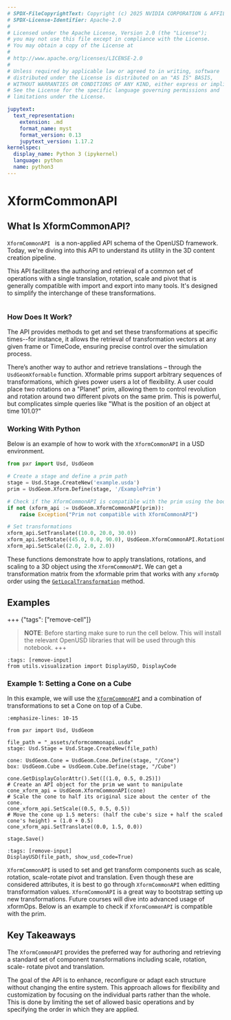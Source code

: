 ```yaml
---
# SPDX-FileCopyrightText: Copyright (c) 2025 NVIDIA CORPORATION & AFFILIATES. All rights reserved.
# SPDX-License-Identifier: Apache-2.0
#
# Licensed under the Apache License, Version 2.0 (the "License");
# you may not use this file except in compliance with the License.
# You may obtain a copy of the License at
#
# http://www.apache.org/licenses/LICENSE-2.0
#
# Unless required by applicable law or agreed to in writing, software
# distributed under the License is distributed on an "AS IS" BASIS,
# WITHOUT WARRANTIES OR CONDITIONS OF ANY KIND, either express or implied.
# See the License for the specific language governing permissions and
# limitations under the License.

jupytext:
  text_representation:
    extension: .md
    format_name: myst
    format_version: 0.13
    jupytext_version: 1.17.2
kernelspec:
  display_name: Python 3 (ipykernel)
  language: python
  name: python3
---
```

# XformCommonAPI

## What Is XformCommonAPI?
`XformCommonAPI ` is a non-applied API schema of the OpenUSD framework. Today, we're diving into this API to understand its utility in the 3D content creation pipeline.

This API facilitates the authoring and retrieval of a common set of operations with a single translation, rotation, scale and pivot that is generally compatible with import and export into many tools. It's designed to simplify the interchange of these transformations.

```{kaltura} 1_tx9y8k5c
```

### How Does It Work?

The API provides methods to get and set these transformations at specific times--for instance, it allows the retrieval of transformation vectors at any
given frame or TimeCode, ensuring precise control over the simulation process.

There’s another way to author and retrieve translations – through the `UsdGeomXformable` function. Xformable prims support arbitrary sequences of transformations, which gives power users a lot of flexibility. A user could place two rotations on a "Planet" prim, allowing them to control revolution and rotation around two different pivots on the same prim. This is powerful, but complicates simple queries like "What is the position of an object at time 101.0?"

### Working With Python

Below is an example of how to work with the `XformCommonAPI` in a USD environment.

``` python 
from pxr import Usd, UsdGeom

# Create a stage and define a prim path
stage = Usd.Stage.CreateNew('example.usda')
prim = UsdGeom.Xform.Define(stage, '/ExamplePrim')

# Check if the XformCommonAPI is compatible with the prim using the bool operator 
if not (xform_api := UsdGeom.XformCommonAPI(prim)):
    raise Exception("Prim not compatible with XformCommonAPI")

# Set transformations
xform_api.SetTranslate((10.0, 20.0, 30.0))
xform_api.SetRotate((45.0, 0.0, 90.0), UsdGeom.XformCommonAPI.RotationOrderXYZ)
xform_api.SetScale((2.0, 2.0, 2.0))
```

These functions demonstrate how to apply translations, rotations, and scaling to a 3D object using the `XformCommonAPI`. We can get a transformation matrix
from the xformable prim that works with any `xformOp` order using the [`GetLocalTransformation`](https://openusd.org/release/api/class_usd_geom_xformable.html#a9a04ccb1ba8aa16e8cc1e878c2c92969) method.

## Examples

+++ {"tags": ["remove-cell"]}
>**NOTE**: Before starting make sure to run the cell below. This will install the relevant OpenUSD libraries that will be used through this notebook.
+++
```{code-cell}
:tags: [remove-input]
from utils.visualization import DisplayUSD, DisplayCode
```

### Example 1: Setting a Cone on a Cube

In this example, we will use the [`XformCommonAPI`](https://openusd.org/release/api/class_usd_geom_xform_common_a_p_i.html) and a combination of transformations to set a Cone on top of a Cube.

```{code-cell}
:emphasize-lines: 10-15

from pxr import Usd, UsdGeom

file_path = "_assets/xformcommonapi.usda"
stage: Usd.Stage = Usd.Stage.CreateNew(file_path)

cone: UsdGeom.Cone = UsdGeom.Cone.Define(stage, "/Cone")
box: UsdGeom.Cube = UsdGeom.Cube.Define(stage, "/Cube")

cone.GetDisplayColorAttr().Set([(1.0, 0.5, 0.25)])
# Create an API object for the prim we want to manipulate
cone_xform_api = UsdGeom.XformCommonAPI(cone)
# Scale the cone to half its original size about the center of the cone.
cone_xform_api.SetScale((0.5, 0.5, 0.5))
# Move the cone up 1.5 meters: (half the cube's size + half the scaled cone's height) = (1.0 + 0.5)
cone_xform_api.SetTranslate((0.0, 1.5, 0.0))

stage.Save()
```
```{code-cell}
:tags: [remove-input]
DisplayUSD(file_path, show_usd_code=True)
```

`XformCommonAPI` is used to set and get transform components such as scale, rotation, scale-rotate pivot and translation. Even though these are considered attributes, it is best to go through `XformCommonAPI` when editting transformation values. `XformCommonAPI` is a great way to bootstrap setting up new transformations. Future courses will dive into advanced usage of xformOps. Below is an example to check if `XformCommonAPI` is compatible with the prim.


## Key Takeaways

The `XformCommonAPI` provides the preferred way for authoring and retrieving a standard set of component transformations including scale, rotation, scale-
rotate pivot and translation.

The goal of the API is to enhance, reconfigure or adapt each structure without changing the entire system. This approach allows for flexibility and customization by focusing on the individual parts rather than the whole. This is done by limiting the set of allowed basic operations and by specifying the order in which they are applied.
